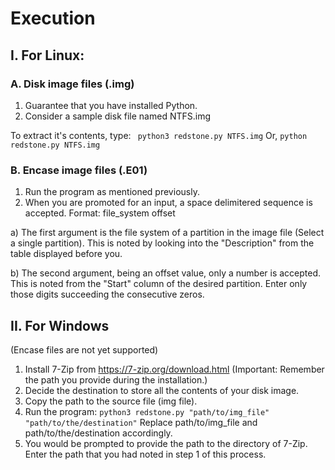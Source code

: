 # Execution

## I. For Linux:

### A. Disk image files (.img)
1. Guarantee that you have installed Python.
2. Consider a sample disk file named NTFS.img

To extract it's contents, type:
``` python3 redstone.py NTFS.img``` 
Or, 
```python redstone.py NTFS.img```

### B. Encase image files (.E01)
1. Run the program as mentioned previously.
2. When you are promoted for an input, a space delimitered sequence is accepted. 
Format: file_system offset

a) The first argument is the file system of a partition in the image file (Select a single partition). This is noted by looking into the "Description" from the table displayed before you. 

b) The second argument, being an offset value, only a number is accepted.  This is noted from the "Start" column of the desired partition. Enter only those digits succeeding the consecutive zeros.

## II. For Windows
(Encase files are not yet supported)
1. Install 7-Zip from https://7-zip.org/download.html
(Important: Remember the path you provide during the installation.)
2. Decide the destination to store all the contents of your disk image.
3. Copy the path to the source file (img file).
4. Run the program: 
```python3 redstone.py "path/to/img_file" "path/to/the/destination"```
Replace path/to/img_file and path/to/the/destination accordingly.
5. You would be prompted to provide the path to the directory of 7-Zip. Enter the path that you had noted in step 1 of this process.
